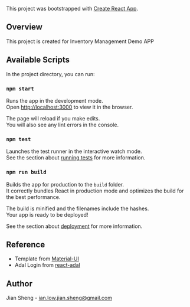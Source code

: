 This project was bootstrapped with [Create React App](https://github.com/facebook/create-react-app).

## Overview
This project is created for Inventory Management Demo APP

## Available Scripts

In the project directory, you can run:

### `npm start`

Runs the app in the development mode.<br />
Open [http://localhost:3000](http://localhost:3000) to view it in the browser.

The page will reload if you make edits.<br />
You will also see any lint errors in the console.

### `npm test`

Launches the test runner in the interactive watch mode.<br />
See the section about [running tests](https://facebook.github.io/create-react-app/docs/running-tests) for more information.

### `npm run build`

Builds the app for production to the `build` folder.<br />
It correctly bundles React in production mode and optimizes the build for the best performance.

The build is minified and the filenames include the hashes.<br />
Your app is ready to be deployed!

See the section about [deployment](https://facebook.github.io/create-react-app/docs/deployment) for more information.

## Reference

- Template from [Material-UI](https://material-ui.com/getting-started/templates/#react-templates)
- Adal Login from [react-adal](https://github.com/salvoravida/react-adal)

## Author
Jian Sheng - ian.low.jian.sheng@gmail.com